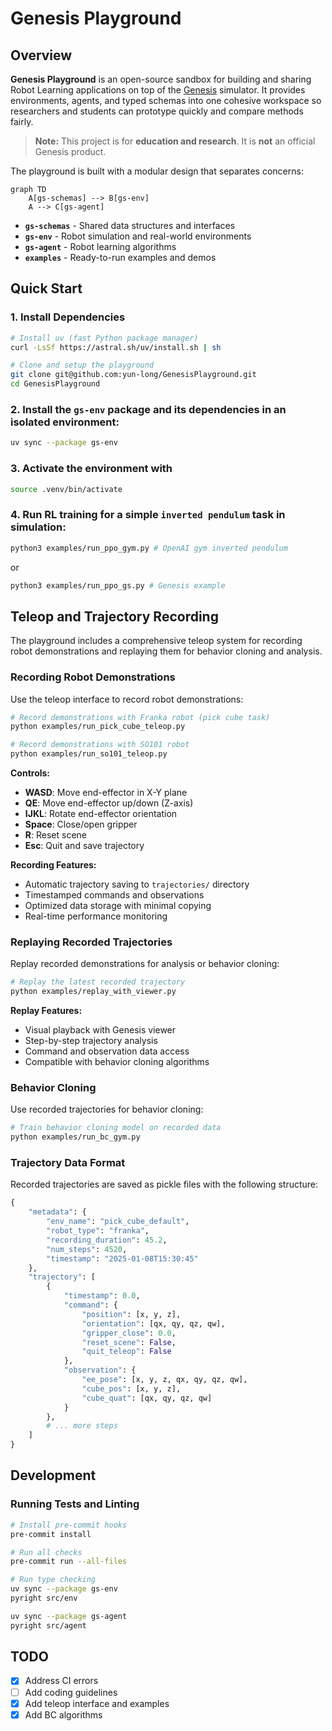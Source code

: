 # Genesis Playground


## Overview
**Genesis Playground** is an open-source sandbox for building and sharing Robot Learning applications on top of the [Genesis](https://github.com/Genesis-Embodied-AI/Genesis) simulator. It provides environments, agents, and typed schemas into one cohesive workspace so researchers and students can prototype quickly and compare methods fairly.

> **Note:** This project is for **education and research**. It is **not** an official Genesis product.


The playground is built with a modular design that separates concerns:

```mermaid
graph TD
    A[gs-schemas] --> B[gs-env]
    A --> C[gs-agent]
```

- **`gs-schemas`** - Shared data structures and interfaces
- **`gs-env`** - Robot simulation and real-world environments
- **`gs-agent`** - Robot learning algorithms
- **`examples`** - Ready-to-run examples and demos

## Quick Start

### 1. Install Dependencies

```bash
# Install uv (fast Python package manager)
curl -LsSf https://astral.sh/uv/install.sh | sh

# Clone and setup the playground
git clone git@github.com:yun-long/GenesisPlayground.git
cd GenesisPlayground
```

### 2. Install the `gs-env` package and its dependencies in an isolated environment:

```bash
uv sync --package gs-env
```

### 3. Activate the environment with

```bash
source .venv/bin/activate
```


### 4. Run RL training for a simple `inverted pendulum` task in simulation:

```bash
python3 examples/run_ppo_gym.py # OpenAI gym inverted pendulum
```

or
```bash
python3 examples/run_ppo_gs.py # Genesis example
```

## Teleop and Trajectory Recording

The playground includes a comprehensive teleop system for recording robot demonstrations and replaying them for behavior cloning and analysis.

### Recording Robot Demonstrations

Use the teleop interface to record robot demonstrations:

```bash
# Record demonstrations with Franka robot (pick cube task)
python examples/run_pick_cube_teleop.py

# Record demonstrations with SO101 robot
python examples/run_so101_teleop.py
```

**Controls:**
- **WASD**: Move end-effector in X-Y plane
- **QE**: Move end-effector up/down (Z-axis)
- **IJKL**: Rotate end-effector orientation
- **Space**: Close/open gripper
- **R**: Reset scene
- **Esc**: Quit and save trajectory

**Recording Features:**
- Automatic trajectory saving to `trajectories/` directory
- Timestamped commands and observations
- Optimized data storage with minimal copying
- Real-time performance monitoring

### Replaying Recorded Trajectories

Replay recorded demonstrations for analysis or behavior cloning:

```bash
# Replay the latest recorded trajectory
python examples/replay_with_viewer.py
```

**Replay Features:**
- Visual playback with Genesis viewer
- Step-by-step trajectory analysis
- Command and observation data access
- Compatible with behavior cloning algorithms

### Behavior Cloning

Use recorded trajectories for behavior cloning:

```bash
# Train behavior cloning model on recorded data
python examples/run_bc_gym.py
```

### Trajectory Data Format

Recorded trajectories are saved as pickle files with the following structure:

```python
{
    "metadata": {
        "env_name": "pick_cube_default",
        "robot_type": "franka",
        "recording_duration": 45.2,
        "num_steps": 4520,
        "timestamp": "2025-01-08T15:30:45"
    },
    "trajectory": [
        {
            "timestamp": 0.0,
            "command": {
                "position": [x, y, z],
                "orientation": [qx, qy, qz, qw],
                "gripper_close": 0.0,
                "reset_scene": False,
                "quit_teleop": False
            },
            "observation": {
                "ee_pose": [x, y, z, qx, qy, qz, qw],
                "cube_pos": [x, y, z],
                "cube_quat": [qx, qy, qz, qw]
            }
        },
        # ... more steps
    ]
}
```

## Development

### Running Tests and Linting

```bash
# Install pre-commit hooks
pre-commit install

# Run all checks
pre-commit run --all-files

# Run type checking
uv sync --package gs-env
pyright src/env

uv sync --package gs-agent  
pyright src/agent
```

## TODO

- [x] Address CI errors
- [ ] Add coding guidelines
- [x] Add teleop interface and examples
- [x] Add BC algorithms
